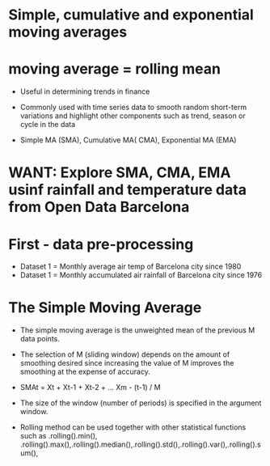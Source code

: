 # Simple, cumulative and exponential moving averages

# moving average  = rolling mean
 
- Useful in determining trends in finance

- Commonly used with time series data to smooth random short-term variations and highlight other components such as trend, season or cycle in the data

- Simple MA (SMA), Cumulative MA( CMA), Exponential MA (EMA)

# WANT: Explore SMA, CMA, EMA usinf rainfall and temperature data from Open Data Barcelona

# First - data pre-processing

- Dataset 1 = Monthly average air temp of Barcelona city since 1980
- Dataset 1 = Monthly accumulated air rainfall of Barcelona city since 1976

# The Simple Moving Average

- The simple moving average is the unweighted mean of the previous M data  points.

- The selection of M (sliding window) depends on the amount of smoothing desired since increasing the value of M improves the smoothing at the expense of accuracy.

- SMAt = Xt + Xt-1 + Xt-2 + ... Xm - (t-1) / M

- The size of the window (number of periods) is specified in the argument window.

- Rolling method can be used together with other statistical functions such as .rolling().min(), .rolling().max(),.rolling().median(),.rolling().std(),.rolling().var(),.rolling().sum(),